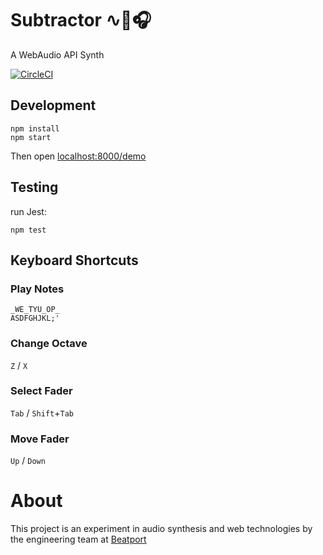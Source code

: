 # Subtractor ∿🎹🎧

A WebAudio API Synth

[![CircleCI](https://circleci.com/gh/jsakas/Subtractor/tree/master.svg?style=shield)](https://circleci.com/gh/jsakas/Subtractor/tree/master)

## Development

```shell
npm install
npm start
```

Then open [localhost:8000/demo](http://localhost:7200/demo)

## Testing
run Jest:
```shell
npm test
```

## Keyboard Shortcuts
### Play Notes
```
_WE_TYU_OP_
ASDFGHJKL;'
```
### Change Octave
`Z` / `X`
### Select Fader
`Tab` / `Shift`+`Tab`
### Move Fader
`Up` / `Down`

# About

This project is an experiment in audio synthesis and web technologies by the engineering team at [Beatport](https://www.beatport.com)
